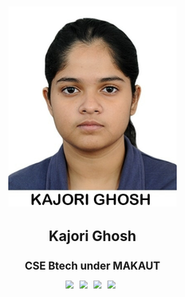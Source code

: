 <p align="center">
<img src="img/kajori.jpg" height="400">

<h1 align="center">Kajori Ghosh</h1>

<h2 align="center">CSE Btech under MAKAUT</h2>

<p align='center'>
  <a href="mailto:kajorighosh4@gmail.com"><img height="50" src="img/gmail.png?raw=true"></a>&nbsp;&nbsp;
  <a href="https://www.linkedin.com/in/kajorig/"><img height="50" src="img/linkedin.png?raw=true"></a>&nbsp;&nbsp;
  <a href="https://medium.com/@kajori2000"><img height="50" src="img/medium.png?raw=true"></a>&nbsp;&nbsp;
  <a href="https://twitter.com/Kajori_04"><img height="50" src="img/twitter.png?raw=true"></a>&nbsp;&nbsp;

</p>
</p>
